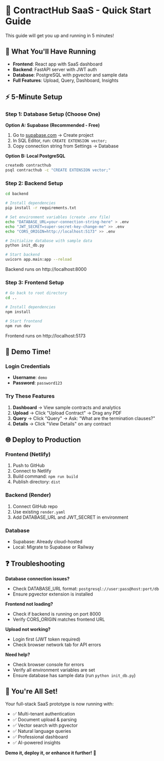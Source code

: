 # 🚀 ContractHub SaaS - Quick Start Guide

This guide will get you up and running in 5 minutes!

## 🎯 What You'll Have Running

- **Frontend**: React app with SaaS dashboard
- **Backend**: FastAPI server with JWT auth  
- **Database**: PostgreSQL with pgvector and sample data
- **Full Features**: Upload, Query, Dashboard, Insights

## ⚡ 5-Minute Setup

### Step 1: Database Setup (Choose One)

**Option A: Supabase (Recommended - Free)**
1. Go to [supabase.com](https://supabase.com) → Create project
2. In SQL Editor, run: `CREATE EXTENSION vector;`
3. Copy connection string from Settings → Database

**Option B: Local PostgreSQL**
```bash
createdb contracthub
psql contracthub -c "CREATE EXTENSION vector;"
```

### Step 2: Backend Setup

```bash
cd backend

# Install dependencies
pip install -r requirements.txt

# Set environment variables (create .env file)
echo "DATABASE_URL=your-connection-string-here" > .env
echo "JWT_SECRET=super-secret-key-change-me" >> .env
echo "CORS_ORIGIN=http://localhost:5173" >> .env

# Initialize database with sample data
python init_db.py

# Start backend
uvicorn app.main:app --reload
```

Backend runs on http://localhost:8000

### Step 3: Frontend Setup

```bash
# Go back to root directory
cd ..

# Install dependencies  
npm install

# Start frontend
npm run dev
```

Frontend runs on http://localhost:5173

## 🎉 Demo Time!

### Login Credentials
- **Username**: `demo`
- **Password**: `password123`

### Try These Features

1. **Dashboard** → View sample contracts and analytics
2. **Upload** → Click "Upload Contract" → Drag any PDF
3. **Query** → Click "Query" → Ask: "What are the termination clauses?"
4. **Details** → Click "View Details" on any contract

## 🌐 Deploy to Production

### Frontend (Netlify)
1. Push to GitHub
2. Connect to Netlify
3. Build command: `npm run build`
4. Publish directory: `dist`

### Backend (Render)
1. Connect GitHub repo
2. Use existing `render.yaml`
3. Add DATABASE_URL and JWT_SECRET in environment

### Database
- Supabase: Already cloud-hosted
- Local: Migrate to Supabase or Railway

## ❓ Troubleshooting

**Database connection issues?**
- Check DATABASE_URL format: `postgresql://user:pass@host:port/db`
- Ensure pgvector extension is installed

**Frontend not loading?**
- Check if backend is running on port 8000
- Verify CORS_ORIGIN matches frontend URL

**Upload not working?**
- Login first (JWT token required)
- Check browser network tab for API errors

**Need help?**
- Check browser console for errors
- Verify all environment variables are set
- Ensure database has sample data (run `python init_db.py`)

## 🎊 You're All Set!

Your full-stack SaaS prototype is now running with:
- ✅ Multi-tenant authentication
- ✅ Document upload & parsing
- ✅ Vector search with pgvector
- ✅ Natural language queries
- ✅ Professional dashboard
- ✅ AI-powered insights

**Demo it, deploy it, or enhance it further!** 🚀
